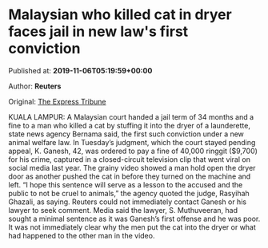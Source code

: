 
# Malaysian who killed cat in dryer faces jail in new law's first conviction

Published at: **2019-11-06T05:19:59+00:00**

Author: **Reuters**

Original: [The Express Tribune](https://tribune.com.pk/story/2094444/3-malaysian-killed-cat-dryer-faces-jail-new-laws-first-conviction/)

KUALA LAMPUR: A Malaysian court handed a jail term of 34 months and a fine to a man who killed a cat by stuffing it into the dryer of a launderette, state news agency Bernama said, the first such conviction under a new animal welfare law.
In Tuesday’s judgment, which the court stayed pending appeal, K. Ganesh, 42, was ordered to pay a fine of 40,000 ringgit ($9,700) for his crime, captured in a closed-circuit television clip that went viral on social media last year.
The grainy video showed a man hold open the dryer door as another pushed the cat in before they turned on the machine and left.
“I hope this sentence will serve as a lesson to the accused and the public to not be cruel to animals,” the agency quoted the judge, Rasyihah Ghazali, as saying.
Reuters could not immediately contact Ganesh or his lawyer to seek comment. Media said the lawyer, S. Muthuveeran, had sought a minimal sentence as it was Ganesh’s first offense and he was poor.
It was not immediately clear why the men put the cat into the dryer or what had happened to the other man in the video.
